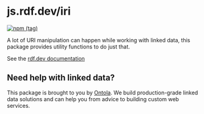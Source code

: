 # js.rdf.dev/iri

[![npm (tag)](https://img.shields.io/npm/v/@rdfdev/iri)](https://npmjs.com/package/@rdfdev/iri)

A lot of URI manipulation can happen while working with linked data, this package provides utility
functions to do just that. 

See the [rdf.dev documentation](https://github.com/ontola/rdfdev)

## Need help with linked data?

This package is brought to you by [Ontola](https://ontola.io). We build production-grade linked data
solutions and can help you from advice to building custom web services.
